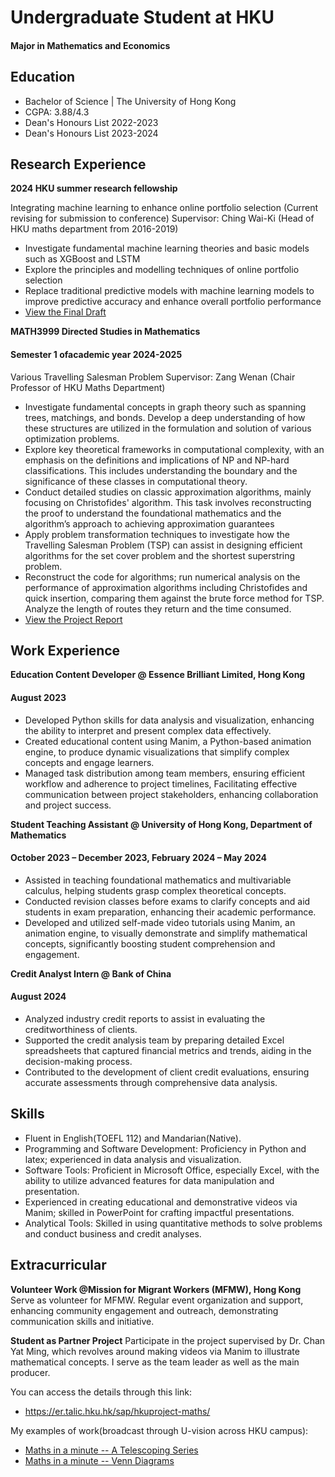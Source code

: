 # Undergraduate Student at HKU

#### Major in Mathematics and Economics

## Education

- Bachelor of Science | The University of Hong Kong
- CGPA: 3.88/4.3
- Dean's Honours List 2022-2023
- Dean's Honours List 2023-2024


## Research Experience 
**2024 HKU summer research fellowship**

Integrating machine learning to enhance online portfolio selection
(Current revising for submission to conference)
Supervisor: Ching Wai-Ki (Head of HKU maths department from 2016-2019)
- Investigate fundamental machine learning theories and basic models such as XGBoost and LSTM
- Explore the principles and modelling techniques of online portfolio selection
- Replace traditional predictive models with machine learning models to improve predictive accuracy and enhance overall portfolio performance
- [View the Final Draft](https://connecthkuhk-my.sharepoint.com/:b:/g/personal/u3597461_connect_hku_hk/EbIdwj3-D_dBrSg3s8rRo5gB29HWe-UvsCve9QwpeATO0Q?e=ikfmXB)

**MATH3999 Directed Studies in Mathematics**
#### Semester 1 ofacademic year 2024-2025
Various Travelling Salesman Problem
Supervisor: Zang Wenan (Chair Professor of HKU Maths Department)
- Investigate fundamental concepts in graph theory such as spanning trees, matchings, and bonds. Develop a deep understanding of how these structures are utilized in the formulation and solution of various optimization problems.
- Explore key theoretical frameworks in computational complexity, with an emphasis on the definitions and implications of NP and NP-hard classifications. This includes understanding the boundary and the significance of these classes in computational theory.
- Conduct detailed studies on classic approximation algorithms, mainly focusing on Christofides' algorithm. This task involves reconstructing the proof to understand the foundational mathematics and the algorithm’s approach to achieving approximation guarantees
- Apply problem transformation techniques to investigate how the Travelling Salesman Problem (TSP) can assist in designing efficient algorithms for the set cover problem and the shortest superstring problem.
- Reconstruct the code for algorithms; run numerical analysis on the performance of approximation algorithms including Christofides and quick insertion, comparing them against the brute force method for TSP. Analyze the length of routes they return and the time consumed.
- [View the Project Report](https://connecthkuhk-my.sharepoint.com/:b:/g/personal/u3597461_connect_hku_hk/EYuEQG-rStpIlSFqRU857t8BqAdDFWiGMk-SxY03s2vtIQ?e=jfpFiA)


## Work Experience
**Education Content Developer @ Essence Brilliant Limited, Hong Kong**
#### August 2023
- Developed Python skills for data analysis and visualization, enhancing the ability to interpret and present complex data effectively.
- Created educational content using Manim, a Python-based animation engine, to produce dynamic visualizations that simplify complex concepts and engage learners.
- Managed task distribution among team members, ensuring efficient workflow and adherence to project timelines, Facilitating effective communication between project stakeholders, enhancing collaboration and project success.
  


**Student Teaching Assistant @ University of Hong Kong, Department of Mathematics**
#### October 2023 – December 2023, February 2024 – May 2024
- Assisted in teaching foundational mathematics and multivariable calculus, helping students grasp complex theoretical concepts.
- Conducted revision classes before exams to clarify concepts and aid students in exam preparation, enhancing their academic performance.
- Developed and utilized self-made video tutorials using Manim, an animation engine, to visually demonstrate and simplify mathematical concepts, significantly boosting student comprehension and engagement.


**Credit Analyst Intern @ Bank of China**
#### August 2024
- Analyzed industry credit reports to assist in evaluating the creditworthiness of clients.
- Supported the credit analysis team by preparing detailed Excel spreadsheets that captured financial metrics and trends, aiding in the decision-making process.
-	Contributed to the development of client credit evaluations, ensuring accurate assessments through comprehensive data analysis.


## Skills
- Fluent in English(TOEFL 112) and Mandarian(Native).
- Programming and Software Development: Proficiency in Python and latex; experienced in data analysis and visualization.
- Software Tools: Proficient in Microsoft Office, especially Excel, with the ability to utilize advanced features for data manipulation and presentation.
- Experienced in creating educational and demonstrative videos via Manim; skilled in PowerPoint for crafting impactful presentations.
- Analytical Tools: Skilled in using quantitative methods to solve problems and conduct business and credit analyses.


## Extracurricular
**Volunteer Work @Mission for Migrant Workers (MFMW), Hong Kong**
Serve as volunteer for MFMW. Regular event organization and support, enhancing community engagement and outreach, demonstrating communication skills and initiative.

**Student as Partner Project**
Participate in the project supervised by Dr. Chan Yat Ming, which revolves around making videos via Manim to illustrate mathematical concepts. I serve as the team leader as well as the main producer.

You can access the details through this link: 
- https://er.talic.hku.hk/sap/hkuproject-maths/

My examples of work(broadcast through U-vision across HKU campus): 
- [Maths in a minute -- A Telescoping Series](https://uvision.hku.hk/playvideo.php?mid=28114#)
- [Maths in a minute -- Venn Diagrams](https://video.wixstatic.com/video/31c506_f5035ec7b6ad4a40914ade5300471014/1080p/mp4/file.mp4)



